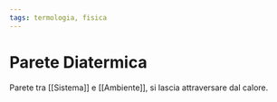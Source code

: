 ```yaml
---
tags: termologia, fisica
---
```

# Parete Diatermica
Parete tra [[Sistema]] e [[Ambiente]], si lascia attraversare dal calore.